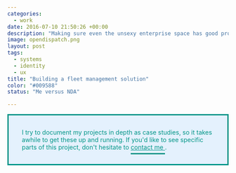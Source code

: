 ```yaml
---
categories: 
  - work
date: 2016-07-10 21:50:26 +00:00
description: "Making sure even the unsexy enterprise space has good products"
image: opendispatch.png
layout: post
tags: 
  - systems
  - identity
  - ux
title: "Building a fleet management solution"
color: "#009588"
status: "Me versus NDA"

---
```


<style>
  p > a {
		color: #009588;
		padding-bottom: 5px;
		border-bottom: 1px solid #009588;
	}

	.box {
		background-color: rgba(16, 133, 249, 0.1);
		color: #009588;
		padding: 30px;
		border: 3px solid #009588;
	}
</style>

<div class="box">
	I try to document my projects in depth as case studies, so it takes awhile to get these up and running. If you'd like to see specific parts of this project, don't hesitate to <a href="mailto:justinmfarrugia@gmail.com" style="color: #009588;
		padding-bottom: 5px;
		border-bottom: 3px solid #009588;">contact me </a>.
</div>

<br>


